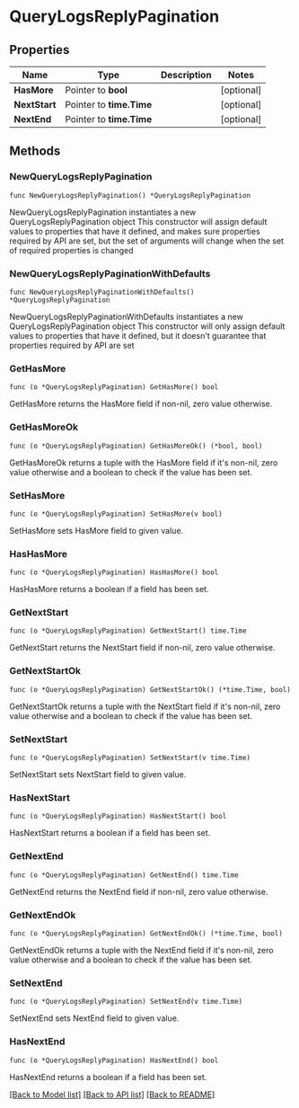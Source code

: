 # QueryLogsReplyPagination

## Properties

Name | Type | Description | Notes
------------ | ------------- | ------------- | -------------
**HasMore** | Pointer to **bool** |  | [optional] 
**NextStart** | Pointer to **time.Time** |  | [optional] 
**NextEnd** | Pointer to **time.Time** |  | [optional] 

## Methods

### NewQueryLogsReplyPagination

`func NewQueryLogsReplyPagination() *QueryLogsReplyPagination`

NewQueryLogsReplyPagination instantiates a new QueryLogsReplyPagination object
This constructor will assign default values to properties that have it defined,
and makes sure properties required by API are set, but the set of arguments
will change when the set of required properties is changed

### NewQueryLogsReplyPaginationWithDefaults

`func NewQueryLogsReplyPaginationWithDefaults() *QueryLogsReplyPagination`

NewQueryLogsReplyPaginationWithDefaults instantiates a new QueryLogsReplyPagination object
This constructor will only assign default values to properties that have it defined,
but it doesn't guarantee that properties required by API are set

### GetHasMore

`func (o *QueryLogsReplyPagination) GetHasMore() bool`

GetHasMore returns the HasMore field if non-nil, zero value otherwise.

### GetHasMoreOk

`func (o *QueryLogsReplyPagination) GetHasMoreOk() (*bool, bool)`

GetHasMoreOk returns a tuple with the HasMore field if it's non-nil, zero value otherwise
and a boolean to check if the value has been set.

### SetHasMore

`func (o *QueryLogsReplyPagination) SetHasMore(v bool)`

SetHasMore sets HasMore field to given value.

### HasHasMore

`func (o *QueryLogsReplyPagination) HasHasMore() bool`

HasHasMore returns a boolean if a field has been set.

### GetNextStart

`func (o *QueryLogsReplyPagination) GetNextStart() time.Time`

GetNextStart returns the NextStart field if non-nil, zero value otherwise.

### GetNextStartOk

`func (o *QueryLogsReplyPagination) GetNextStartOk() (*time.Time, bool)`

GetNextStartOk returns a tuple with the NextStart field if it's non-nil, zero value otherwise
and a boolean to check if the value has been set.

### SetNextStart

`func (o *QueryLogsReplyPagination) SetNextStart(v time.Time)`

SetNextStart sets NextStart field to given value.

### HasNextStart

`func (o *QueryLogsReplyPagination) HasNextStart() bool`

HasNextStart returns a boolean if a field has been set.

### GetNextEnd

`func (o *QueryLogsReplyPagination) GetNextEnd() time.Time`

GetNextEnd returns the NextEnd field if non-nil, zero value otherwise.

### GetNextEndOk

`func (o *QueryLogsReplyPagination) GetNextEndOk() (*time.Time, bool)`

GetNextEndOk returns a tuple with the NextEnd field if it's non-nil, zero value otherwise
and a boolean to check if the value has been set.

### SetNextEnd

`func (o *QueryLogsReplyPagination) SetNextEnd(v time.Time)`

SetNextEnd sets NextEnd field to given value.

### HasNextEnd

`func (o *QueryLogsReplyPagination) HasNextEnd() bool`

HasNextEnd returns a boolean if a field has been set.


[[Back to Model list]](../README.md#documentation-for-models) [[Back to API list]](../README.md#documentation-for-api-endpoints) [[Back to README]](../README.md)



